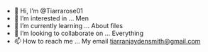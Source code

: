 - 👋 Hi, I’m @Tiarrarose01
- 👀 I’m interested in ... Men
- 🌱 I’m currently learning ... About files
- 💞️ I’m looking to collaborate on ... Everything
- 📫 How to reach me ... My email tiarranjaydensmith@gmail.com

<!---
Tiarrarose01/Tiarrarose01 is a ✨ special ✨ repository because its `README.md` (this file) appears on your GitHub profile.
You can click the Preview link to take a look at your changes.
--->
